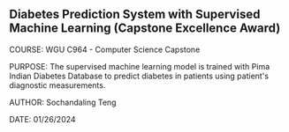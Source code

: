 ## Diabetes Prediction System with Supervised Machine Learning (Capstone Excellence Award)

COURSE: WGU C964 - Computer Science Capstone

PURPOSE: The supervised machine learning model is trained with Pima Indian Diabetes Database to predict 
diabetes in patients using patient's diagnostic measurements.

AUTHOR: Sochandaling Teng

DATE: 01/26/2024
